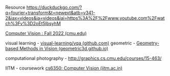 Resource
https://duckduckgo.com/?q=fourier+transform&t=newext&atb=v341-2&iax=videos&ia=videos&iai=https%3A%2F%2Fwww.youtube.com%2Fwatch%3Fv%3D2oEt5lbsyhM


[Computer Vision : Fall 2022 (cmu.edu)](http://16385.courses.cs.cmu.edu/fall2022/)


visual learning - [visual-learning/vqa (github.com)](https://github.com/visual-learning/vqa)
geometric - [Geometry-based Methods in Vision (geometric3d.github.io)](https://geometric3d.github.io/)

computational photography - http://graphics.cs.cmu.edu/courses/15-463/


IITM - coursework [cs6350: Computer Vision (iitm.ac.in)](http://www.cse.iitm.ac.in/~vplab/computer_vision.html)
